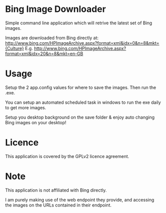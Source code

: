 Bing Image Downloader
=================

Simple command line application which will retrive the latest set of Bing images.

Images are downloaded from Bing directly at: http://www.bing.com/HPImageArchive.aspx?format=xml&idx=0&n=8&mkt={Culture}
E.g. http://www.bing.com/HPImageArchive.aspx?format=xml&idx=20&n=8&mkt=en-GB

Usage
=================

Setup the 2 app.config values for where to save the images.
Then run the .exe.

You can setup an automated scheduled task in windows to run the exe daily to get more images.

Setup you desktop background on the save folder & enjoy auto changing Bing images on your desktop!

Licence
=================

This application is covered by the GPLv2 licence agreement.

Note
=================

This application is not affiliated with Bing directly.

I am purely making use of the web endpoint they provide, and accessing the images on the URLs contained in their endpoint.